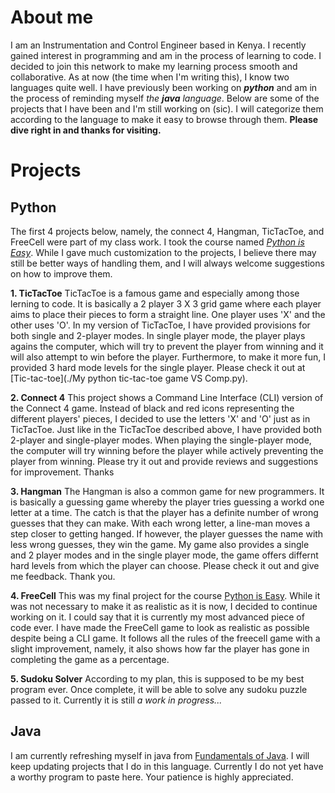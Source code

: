 # About me
I am an Instrumentation and Control Engineer based in Kenya. I recently gained interest in programming and am in the process of learning to code. I decided to join this network to make my learning process smooth and collaborative. As at now (the time when I'm writing this), I know two languages quite well. I have previously been working on _**python**_ and am in the process of reminding myself _the **java** language_.
Below are some of the projects that I have been and I'm still working on (sic). I will categorize them according to the language to make it easy to browse through them.
**Please dive right in and thanks for visiting.**

# Projects
## Python
The first 4 projects below, namely, the connect 4, Hangman, TicTacToe, and FreeCell were part of my class work. I took the course named [_Python is Easy_](https://www.pirple.com/courses/take/python-is-easy/). 
While I gave much customization to the projects, I believe there may still be better ways of handling them, and I will always welcome suggestions on how to improve them.

**1. TicTacToe**
TicTacToe is a famous game and especially among those lerning to code. It is basically a 2 player 3 X 3 grid game where each player aims to place their pieces to form a straight line. One player uses 'X' and the other uses 'O'. 
In my version of TicTacToe, I have provided provisions for both single and 2-player modes. In single player mode, the player plays agains the computer, which will try to prevent the player from winning and it will also attempt to win before the player.
Furthermore, to make it more fun, I provided 3 hard mode levels for the single player. Please check it out at [Tic-tac-toe](./My python tic-tac-toe game VS Comp.py).

**2. Connect 4**
This project shows a Command Line Interface (CLI) version of the Connect 4 game. Instead of black and red icons representing the different players' pieces, I decided to use the letters 'X' and 'O' just as in TicTacToe. Just like in the TicTacToe described above, I have provided both 2-player and single-player modes.
When playing the single-player mode, the computer will try winning before the player while actively preventing the player from winning.
Please try it out and provide reviews and suggestions for improvement. Thanks

**3. Hangman**
The Hangman is also a common game for new programmers. It is basically a guessing game whereby the player tries guessing a workd one letter at a time.
The catch is that the player has a definite number of wrong guesses that they can make. With each wrong letter, a line-man moves a step closer to getting hanged.
If however, the player guesses the name with less wrong guesses, they win the game. 
My game also provides a single and 2 player modes and in the single player mode, the game offers differnt hard levels from which the player can choose.
Please check it out and give me feedback. Thank you.

**4. FreeCell**
This was my final project for the course [Python is Easy](https://www.pirple.com/courses/take/python-is-easy/). While it was not necessary to make it as realistic as it is now, I decided to continue working on it. I could say that it is currently my most advanced piece of code ever.
I have made the FreeCell game to look as realistic as possible despite being a CLI game. 
It follows all the rules of the freecell game with a slight improvement, namely, it also shows how far the player has gone in completing the game as a percentage.


**5. Sudoku Solver**
According to my plan, this is supposed to be my best program ever. Once complete, it will be able to solve any sudoku puzzle passed to it. 
Currently it is still _a work in progress..._

## Java
I am currently refreshing myself in java from [Fundamentals of Java](https://www.pirple.com/courses/take/fundamentals-of-java/). I will keep updating projects that I do in this language. Currently I do not yet have a worthy program to paste here. Your patience is highly appreciated.
